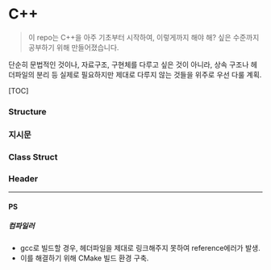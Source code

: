 # C++

> 이 repo는 C++을 아주 기초부터 시작하여, 이렇게까지 해야 해? 싶은 수준까지 공부하기 위해 만들어졌습니다.

단순히 문법적인 것이나, 자료구조, 구현체를 다루고 싶은 것이 아니라,
상속 구조나 헤더파일의 분리 등 실제로 필요하지만 제대로 다루지 않는 것들을 위주로 우선 다룰 계획.

[TOC]

### Structure

### 지시문

### Class Struct

### Header

---
#### PS
##### 컴파일러
- gcc로 빌드할 경우, 헤더파일을 제대로 링크해주지 못하여 reference에러가 발생.
- 이를 해결하기 위해 CMake 빌드 환경 구축.